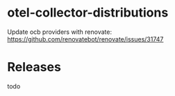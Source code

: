 # otel-collector-distributions

Update ocb providers with renovate:
https://github.com/renovatebot/renovate/issues/31747

# Releases
todo
